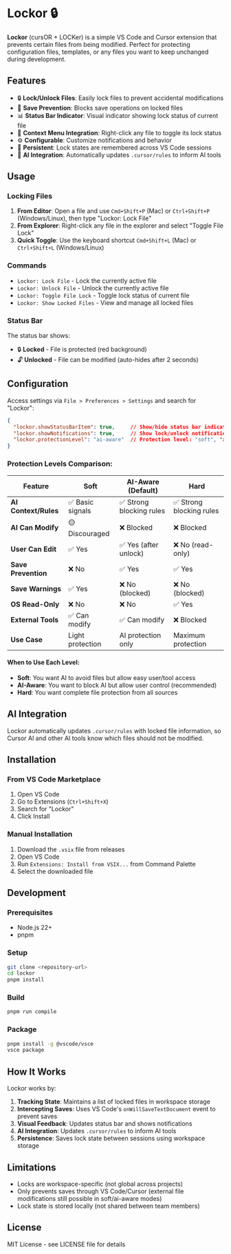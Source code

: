 # Lockor 🔒

**Lockor** (cursOR + LOCKer) is a simple VS Code and Cursor extension that prevents certain files from being modified. Perfect for protecting configuration files, templates, or any files you want to keep unchanged during development.

## Features

- 🔒 **Lock/Unlock Files**: Easily lock files to prevent accidental modifications
- 🚫 **Save Prevention**: Blocks save operations on locked files
- 📊 **Status Bar Indicator**: Visual indicator showing lock status of current file
- 🎯 **Context Menu Integration**: Right-click any file to toggle its lock status
- ⚙️ **Configurable**: Customize notifications and behavior
- 💾 **Persistent**: Lock states are remembered across VS Code sessions
- 🤖 **AI Integration**: Automatically updates `.cursor/rules` to inform AI tools

## Usage

### Locking Files

1. **From Editor**: Open a file and use `Cmd+Shift+P` (Mac) or `Ctrl+Shift+P` (Windows/Linux), then type "Lockor: Lock File"
2. **From Explorer**: Right-click any file in the explorer and select "Toggle File Lock"
3. **Quick Toggle**: Use the keyboard shortcut `Cmd+Shift+L` (Mac) or `Ctrl+Shift+L` (Windows/Linux)

### Commands

- `Lockor: Lock File` - Lock the currently active file
- `Lockor: Unlock File` - Unlock the currently active file  
- `Lockor: Toggle File Lock` - Toggle lock status of current file
- `Lockor: Show Locked Files` - View and manage all locked files

### Status Bar

The status bar shows:
- 🔒 **Locked** - File is protected (red background)
- 🔓 **Unlocked** - File can be modified (auto-hides after 2 seconds)

## Configuration

Access settings via `File > Preferences > Settings` and search for "Lockor":

```json
{
  "lockor.showStatusBarItem": true,     // Show/hide status bar indicator
  "lockor.showNotifications": true,     // Show lock/unlock notifications
  "lockor.protectionLevel": "ai-aware"  // Protection level: "soft", "ai-aware", or "hard"
}
```

### Protection Levels Comparison:

| Feature | **Soft** | **AI-Aware** (Default) | **Hard** |
|---------|----------|-------------------------|----------|
| **AI Context/Rules** | ✅ Basic signals | ✅ Strong blocking rules | ✅ Strong blocking rules |
| **AI Can Modify** | 🟡 Discouraged | ❌ Blocked | ❌ Blocked |
| **User Can Edit** | ✅ Yes | ✅ Yes (after unlock) | ❌ No (read-only) |
| **Save Prevention** | ❌ No | ✅ Yes | ✅ Yes |
| **Save Warnings** | ✅ Yes | ❌ No (blocked) | ❌ No (blocked) |
| **OS Read-Only** | ❌ No | ❌ No | ✅ Yes |
| **External Tools** | ✅ Can modify | ✅ Can modify | ❌ Blocked |
| **Use Case** | Light protection | AI protection only | Maximum protection |

#### When to Use Each Level:
- **Soft**: You want AI to avoid files but allow easy user/tool access
- **AI-Aware**: You want to block AI but allow user control (recommended)
- **Hard**: You want complete file protection from all sources

## AI Integration

Lockor automatically updates `.cursor/rules` with locked file information, so Cursor AI and other AI tools know which files should not be modified.

## Installation

### From VS Code Marketplace
1. Open VS Code
2. Go to Extensions (`Ctrl+Shift+X`)
3. Search for "Lockor"
4. Click Install

### Manual Installation
1. Download the `.vsix` file from releases
2. Open VS Code
3. Run `Extensions: Install from VSIX...` from Command Palette
4. Select the downloaded file

## Development

### Prerequisites
- Node.js 22+
- pnpm

### Setup
```bash
git clone <repository-url>
cd lockor
pnpm install
```

### Build
```bash
pnpm run compile
```

### Package
```bash
pnpm install -g @vscode/vsce
vsce package
```

## How It Works

Lockor works by:
1. **Tracking State**: Maintains a list of locked files in workspace storage
2. **Intercepting Saves**: Uses VS Code's `onWillSaveTextDocument` event to prevent saves
3. **Visual Feedback**: Updates status bar and shows notifications
4. **AI Integration**: Updates `.cursor/rules` to inform AI tools
5. **Persistence**: Saves lock state between sessions using workspace storage

## Limitations

- Locks are workspace-specific (not global across projects)
- Only prevents saves through VS Code/Cursor (external file modifications still possible in soft/ai-aware modes)
- Lock state is stored locally (not shared between team members)

## License

MIT License - see LICENSE file for details
